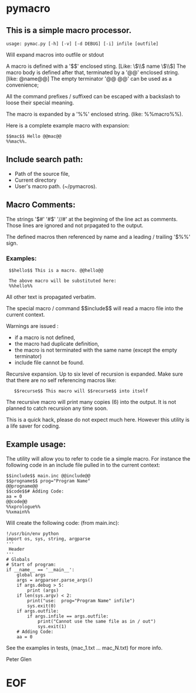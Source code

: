 # pymacro

## This is a simple macro processor.

    usage: pymac.py [-h] [-v] [-d DEBUG] [-i] infile [outfile]

 Will expand macros into outfile or stdout

A macro is defined with a '\$\$' enclosed sting. [Like: \\$\\$ name \\$\\$]
The macro body is defined after that, terminated by a '@@' enclosed
string. [like: @name@@] The empty terminator '@@ @@' can be used as a convenience;


All the command prefixes / suffixed can be escaped with a backslash to
loose their special meaning.

The macro is expanded by a '%%' enclosed string. (like: %%macro%%).

Here is a complete example macro with expansion:

    $$mac$$ Hello @@mac@@
    %%mac%%.

## Include search path:

 * Path of the source file,
 * Current directory
 * User's macro path. (~/pymacros).

## Macro Comments:

The strings '$#' '#$' '//#' at the beginning of the line act  as comments.
Those lines are ignored and not prpagated to the output.

The defined macros then referenced by name and a leading / trailing '$%%' sign.

### Examples:

     $$hello$$ This is a macro. @@hello@@

     The above macro will be substituted here:
     %%hello%%

All other text is propagated verbatim.

 The special macro / command \$\$include\$\$ will read a macro file into the current
context.

Warnings are issued :

 * if a macro is not defined,
 * the macro had duplicate definition,
 * the macro is not terminated with the same name (except the empty terminator)
 * include file cannot be found.

  Recursive expansion. Up to six level of recursion is expanded. Make sure that there
are no self referencing macros like:

       $$recurse$$ This macro will $$recurse$$ into itself

  The recursive macro will print many copies (6) into the output. It is not planned to
catch recursion any time soon.

This is a quick hack, please do not expect much here. However this utility is a
life saver for coding.

## Example usage:

  The utility will allow you to refer to code tie a simple macro. For instance the
following code in an include file pulled in to the current context:

    $$include$$ main.inc @@include@@
    $$progname$$ prog="Program Name"
    @@progname@@
    $$code$$# Adding Code:
    aa = 0
    @@code@@
    %%xprologue%%
    %%xmain%%

Will create the following code: (from main.inc):

    !/usr/bin/env python
    import os, sys, string, argparse
    '''
     Header
    '''
    # Globals
    # Start of program:
    if __name__ == '__main__':
        global args
        args = argparser.parse_args()
        if args.debug > 5:
            print (args)
        if len(sys.argv) < 2:
            print("use:  prog="Program Name" infile")
            sys.exit(0)
        if args.outfile:
            if args.infile == args.outfile:
                print("Cannot use the same file as in / out")
                sys.exit(1)
        # Adding Code:
        aa = 0

 See the examples in tests, (mac_1.txt ... mac_N.txt) for more info.

 Peter Glen

# EOF
